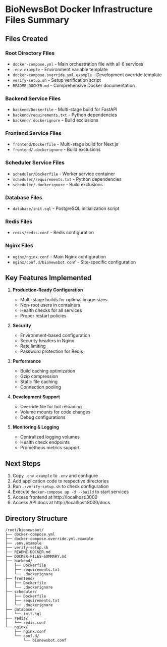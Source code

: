 # BioNewsBot Docker Infrastructure Files Summary

## Files Created

### Root Directory Files
- `docker-compose.yml` - Main orchestration file with all 6 services
- `.env.example` - Environment variable template
- `docker-compose.override.yml.example` - Development override template
- `verify-setup.sh` - Setup verification script
- `README-DOCKER.md` - Comprehensive Docker documentation

### Backend Service Files
- `backend/Dockerfile` - Multi-stage build for FastAPI
- `backend/requirements.txt` - Python dependencies
- `backend/.dockerignore` - Build exclusions

### Frontend Service Files
- `frontend/Dockerfile` - Multi-stage build for Next.js
- `frontend/.dockerignore` - Build exclusions

### Scheduler Service Files
- `scheduler/Dockerfile` - Worker service container
- `scheduler/requirements.txt` - Python dependencies
- `scheduler/.dockerignore` - Build exclusions

### Database Files
- `database/init.sql` - PostgreSQL initialization script

### Redis Files
- `redis/redis.conf` - Redis configuration

### Nginx Files
- `nginx/nginx.conf` - Main Nginx configuration
- `nginx/conf.d/bionewsbot.conf` - Site-specific configuration

## Key Features Implemented

1. **Production-Ready Configuration**
   - Multi-stage builds for optimal image sizes
   - Non-root users in containers
   - Health checks for all services
   - Proper restart policies

2. **Security**
   - Environment-based configuration
   - Security headers in Nginx
   - Rate limiting
   - Password protection for Redis

3. **Performance**
   - Build caching optimization
   - Gzip compression
   - Static file caching
   - Connection pooling

4. **Development Support**
   - Override file for hot reloading
   - Volume mounts for code changes
   - Debug configurations

5. **Monitoring & Logging**
   - Centralized logging volumes
   - Health check endpoints
   - Prometheus metrics support

## Next Steps

1. Copy `.env.example` to `.env` and configure
2. Add application code to respective directories
3. Run `./verify-setup.sh` to check configuration
4. Execute `docker-compose up -d --build` to start services
5. Access frontend at http://localhost:3000
6. Access API docs at http://localhost:8000/docs

## Directory Structure
```
/root/bionewsbot/
├── docker-compose.yml
├── docker-compose.override.yml.example
├── .env.example
├── verify-setup.sh
├── README-DOCKER.md
├── DOCKER-FILES-SUMMARY.md
├── backend/
│   ├── Dockerfile
│   ├── requirements.txt
│   └── .dockerignore
├── frontend/
│   ├── Dockerfile
│   └── .dockerignore
├── scheduler/
│   ├── Dockerfile
│   ├── requirements.txt
│   └── .dockerignore
├── database/
│   └── init.sql
├── redis/
│   └── redis.conf
└── nginx/
    ├── nginx.conf
    └── conf.d/
        └── bionewsbot.conf
```
